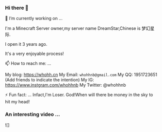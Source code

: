 ### Hi there 👋

🔭 I’m currently working on ...

I'm a Minecraft Server owner,my server name DreamStar,Chinese is 梦幻星际.

I open it 3 years ago.

It's a very enjoyable process!

📫 How to reach me: ...

My blog: <https://whohh.cn>
My Email: `whohhnb@gmail.com`
My QQ: 1951723651 (Add friends to indicate the intention)
My IG: <https://www.instgram.com/whohhnb>
My Twitter: @whohhnb

⚡ Fun fact: ...
Infact,I'm Loser.
God!When will there be money in the sky to hit my head!

### An interesting video ...
![]
<!--
**whohhnb/whohhnb** is a ✨ _special_ ✨ repository because its `README.md` (this file) appears on your GitHub profile.

Here are some ideas to get you started:

- 🔭 I’m currently working on ...
- 🌱 I’m currently learning ...
- 👯 I’m looking to collaborate on ...
- 🤔 I’m looking for help with ...
- 💬 Ask me about ...
- 📫 How to reach me: ...
- 😄 Pronouns: ...
- ⚡ Fun fact: ...
-->
